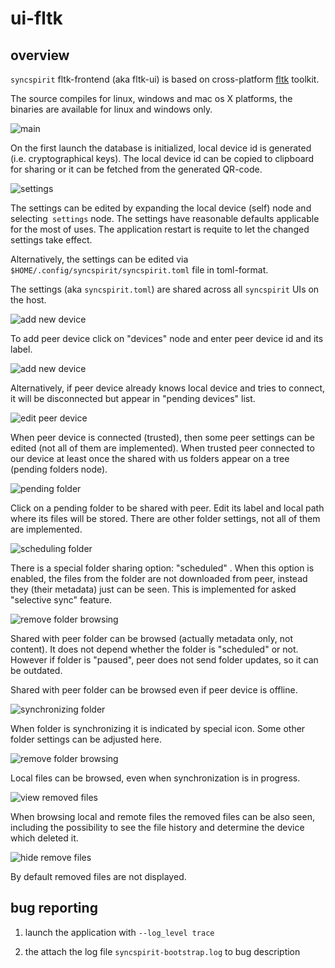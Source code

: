 # ui-fltk

## overview

`syncspirit` fltk-frontend (aka fltk-ui) is based on cross-platform
[fltk](https://www.fltk.org/) toolkit.

The source compiles for linux, windows and mac os X platforms, the binaries
are available for linux and windows only.

![main](fltk-01-main.png)

On the first launch the database is initialized, local device id is generated
(i.e. cryptographical keys). The local device id can be copied to clipboard
for sharing or it can be fetched from the generated QR-code.

![settings](fltk-02-settings.png)

The settings can be edited by expanding the local device (self) node
and selecting` settings` node. The settings have reasonable defaults applicable
for the most of uses.  The application restart is requite to let  the changed
settings take effect.

Alternatively, the settings can be edited via `$HOME/.config/syncspirit/syncspirit.toml`
file in toml-format.

The settings (aka `syncspirit.toml`) are shared across all `syncspirit` UIs
on the host.

![add new device](fltk-03-add-new-device.png)

To add peer device click on "devices" node and enter peer device id and its
label.

![add new device](fltk-04-add-pending-device.png)

Alternatively, if peer device already knows local device and tries to connect,
it will be disconnected but appear in "pending devices" list.

![edit peer device](fltk-05-peer-device-edit.png)

When peer device is connected (trusted), then some peer settings can be edited
(not all of them are implemented). When trusted peer connected to our device
at least once the shared with us folders appear on a tree (pending folders node).

![pending folder](fltk-06-pending-folders.png)

Click on a pending folder to be shared with peer. Edit its label and local
path where its files will be stored. There are other folder settings, not all
of them are implemented.

![scheduling folder](fltk-07-scheduled.png)

There is a special folder sharing option: "scheduled" . When this option is
enabled, the files from the folder are not downloaded from peer, instead
they (their metadata) just can be seen. This is implemented for asked
"selective sync" feature.

![remove folder browsing](fltk-08-remote-view.png)

Shared with peer folder can be browsed (actually metadata only, not content).
It does not depend whether the folder is "scheduled" or not. However if folder
is "paused", peer does not send folder updates, so it can be outdated.

Shared with peer folder can be browsed even if peer device is offline.

![synchronizing folder](fltk-09-sync.png)

When folder is synchronizing it is indicated by special icon. Some other folder
settings can be adjusted here.

![remove folder browsing](fltk-10-local-file.png)

Local files can be browsed, even when synchronization is in progress.

![view removed files](fltk-11-removed-files.png)

When browsing local and remote files the removed files can be also seen,
including the possibility to see the file history and determine the device
which deleted it.

![hide remove files](fltk-12-removed-files-hidden.png)

By default removed files are not displayed.

## bug reporting

1. launch the application with `--log_level trace`

2. the attach the log file `syncspirit-bootstrap.log` to bug description

